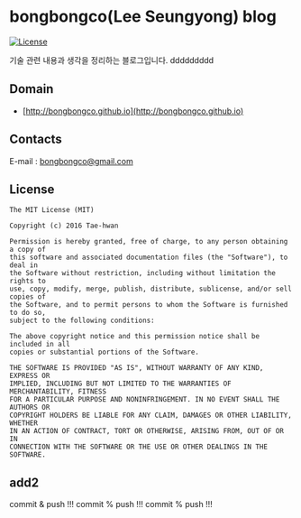 bongbongco(Lee Seungyong) blog
====

[![License](https://img.shields.io/github/license/mashape/apistatus.svg)]()

기술 관련 내용과 생각을 정리하는 블로그입니다. ddddddddd
## Domain

- [http://bongbongco.github.io](http://bongbongco.github.io)

## Contacts
E-mail : [bongbongco@gmail.com](mailto:bongbongco@gmail.com)


## License

```
The MIT License (MIT)

Copyright (c) 2016 Tae-hwan

Permission is hereby granted, free of charge, to any person obtaining a copy of
this software and associated documentation files (the "Software"), to deal in
the Software without restriction, including without limitation the rights to
use, copy, modify, merge, publish, distribute, sublicense, and/or sell copies of
the Software, and to permit persons to whom the Software is furnished to do so,
subject to the following conditions:

The above copyright notice and this permission notice shall be included in all
copies or substantial portions of the Software.

THE SOFTWARE IS PROVIDED "AS IS", WITHOUT WARRANTY OF ANY KIND, EXPRESS OR
IMPLIED, INCLUDING BUT NOT LIMITED TO THE WARRANTIES OF MERCHANTABILITY, FITNESS
FOR A PARTICULAR PURPOSE AND NONINFRINGEMENT. IN NO EVENT SHALL THE AUTHORS OR
COPYRIGHT HOLDERS BE LIABLE FOR ANY CLAIM, DAMAGES OR OTHER LIABILITY, WHETHER
IN AN ACTION OF CONTRACT, TORT OR OTHERWISE, ARISING FROM, OUT OF OR IN
CONNECTION WITH THE SOFTWARE OR THE USE OR OTHER DEALINGS IN THE SOFTWARE.
```
## add2

 commit & push !!!
 commit % push !!!
 commit % push !!!
